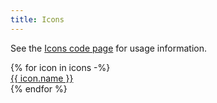```yaml
---
title: Icons
---
```


See the [Icons code page](./code/) for usage information.

<div class="flex flex-wrap">
  {% for icon in icons -%}
    <div class="w-1/3 mb-80">
      <a href="{{ icon.url }}" class="block mx-28 no-underline text-center text-slate hover:text-action">
        <div class="flex justify-around">
          <sfgov-icon
            class="p-80 border-1 border-solid border-slate-2 hover:border-current"
            width="28"
            height="28"
            symbol="{{ icon.symbol }}"
          ></sfgov-icon>
        </div>
        <div class="my-8 text-center font-medium">
          {{ icon.name }}
        </div>
      </a>
    </div>
  {% endfor %}
</div>
